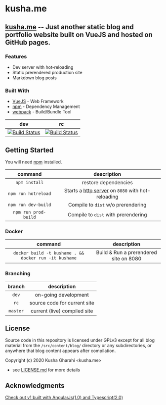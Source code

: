 # kusha.me 

## [kusha.me](https://kusha.me) -- Just another static blog and portfolio website built on VueJS and hosted on GitHub pages. 

### Features
* Dev server with hot-reloading
* Static prerendered production site
* Markdown blog posts

### Built With

* [VueJS](https://vuejs.org/) - Web Framework
* [npm](https://www.npmjs.com/) - Dependency Management
* [webpack](https://webpack.js.org/) - Build/Bundle Tool

| dev | rc | 
| :-: | :-:|
| [![Build Status](https://travis-ci.org/kushagharahi/kushagharahi.github.io.svg?branch=dev)](https://travis-ci.org/kushagharahi/kushagharahi.github.io) | [![Build Status](https://travis-ci.org/kushagharahi/kushagharahi.github.io.svg?branch=rc)](https://travis-ci.org/kushagharahi/kushagharahi.github.io) |


## Getting Started 
You will need [npm](https://www.npmjs.com/) installed. 

command                    | description
:-------------------------:|:-------------------------------------------------------------------------------------------------:|
`npm install`              | restore dependencies
`npm run hotreload`        | Starts a [http server](https://github.com/webpack/webpack-dev-server) on `8080` with hot-reloading 
`npm run dev-build`        | Compile to `dist` w/o prerendering
`npm run prod-build`       | Compile to `dist` with prerendering

### Docker

command                                                 | description
:------------------------------------------------------:|:-------------------------------------------------------------------------------------------------:|
`docker build -t kushame . && docker run -it kushame`   | Build & Run a prerendered site on 8080

### Branching

| branch    | description
|:---------:|:---------------------------------------:|
| `dev`     | on-going development                    |
| `rc`      | source code for current site            |
| `master`  | current (live) compiled site            |

## License

Source code in this repository is licensed under GPLv3 except for all blog material from the `/src/content/blog/` directory or any subdirectories, or anywhere that blog content appears after compilation.

Copyright (c) 2020 Kusha Gharahi <kusha.me>

 - see [LICENSE.md](LICENSE.md) for more details

## Acknowledgments

[Check out v1 built with AngularJs(1.0) and Typescript(2.0)](https://github.com/kushagharahi/kushagharahi.github.io/tree/AngularTS)
